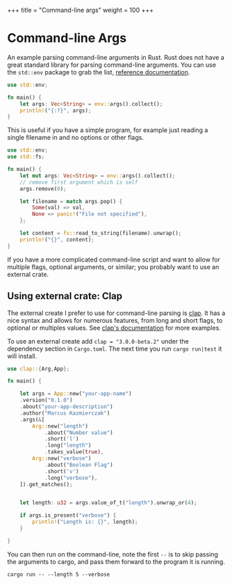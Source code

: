 +++
title = "Command-line args"
weight = 100
+++

# Command-line Args

An example parsing command-line arguments in Rust. Rust does not have a great standard library for parsing command-line arguments. You can use the `std::env` package to grab the list, [reference documentation](https://doc.rust-lang.org/std/env/).

```rs
use std::env;

fn main() {
    let args: Vec<String> = env::args().collect();
    println!("{:?}", args);
}
```

This is useful if you have a simple program, for example just reading a single filename in and no options or other flags.

```rs
use std::env;
use std::fs;

fn main() {
    let mut args: Vec<String> = env::args().collect();
    // remove first argument which is self
    args.remove(0);

    let filename = match args.pop() {
        Some(val) => val,
        None => panic!("File not specified"),
    };

    let content = fs::read_to_string(filename).unwrap();
    println!("{}", content);
}
```

If you have a more complicated command-line script and want to allow for multiple flags, optional arguments, or similar; you probably want to use an external crate.

## Using external crate: Clap

The external create I prefer to use for command-line parsing is [clap](https://doc.rust-lang.org/std/env/). It has a nice syntax and allows for numerous features, from long and short flags, to optional or multiples values. See [clap's documentation](https://docs.rs/clap/2.33.3/clap/) for more examples.

To use an external create add `clap = "3.0.0-beta.2"` under the dependency section in `Cargo.toml`. The next time you run `cargo run|test` it will install.

```rs
use clap::{Arg,App};

fn main() {

    let args = App::new("your-app-name")
	.version("0.1.0")
	.about("your-app-description")
	.author("Marcus Kazmierczak")
	.args(&[
		Arg::new("length")
			.about("Number value")
			.short('l')
			.long("length")
			.takes_value(true),
		Arg::new("verbose")
			.about("Boolean Flag")
			.short('v')
			.long("verbose"),
	]).get_matches();


    let length: u32 = args.value_of_t("length").unwrap_or(4);

    if args.is_present("verbose") {
        println!("Length is: {}", length);
    }

}
```

You can then run on the command-line, note the first `--` is to skip passing the arguments to cargo, and pass them forward to the program it is running.

`cargo run -- --length 5 --verbose`
